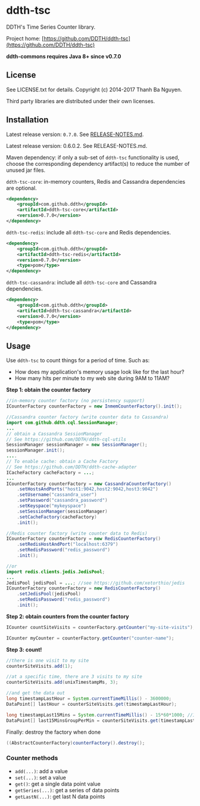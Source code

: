 ddth-tsc
========

DDTH's Time Series Counter library.

Project home:
[https://github.com/DDTH/ddth-tsc](https://github.com/DDTH/ddth-tsc)

**ddth-commons requires Java 8+ since v0.7.0**


## License ##

See LICENSE.txt for details. Copyright (c) 2014-2017 Thanh Ba Nguyen.

Third party libraries are distributed under their own licenses.


## Installation ##

Latest release version: `0.7.0`. See [RELEASE-NOTES.md](RELEASE-NOTES.md).

Latest release version: 0.6.0.2. See RELEASE-NOTES.md.

Maven dependency: if only a sub-set of `ddth-tsc` functionality is used, choose the corresponding dependency artifact(s) to reduce the number of unused jar files.

`ddth-tsc-core`: in-memory counters, Redis and Cassandra dependencies are optional.

```xml
<dependency>
    <groupId>com.github.ddth</groupId>
    <artifactId>ddth-tsc-core</artifactId>
    <version>0.7.0</version>
</dependency>
```

`ddth-tsc-redis`: include all `ddth-tsc-core` and Redis dependencies.

```xml
<dependency>
    <groupId>com.github.ddth</groupId>
    <artifactId>ddth-tsc-redis</artifactId>
    <version>0.7.0</version>
    <type>pom</type>
</dependency>
```

`ddth-tsc-cassandra`: include all `ddth-tsc-core` and Cassandra dependencies.

```xml
<dependency>
    <groupId>com.github.ddth</groupId>
    <artifactId>ddth-tsc-cassandra</artifactId>
    <version>0.7.0</version>
    <type>pom</type>
</dependency>
```


## Usage ##

Use `ddth-tsc` to count things for a period of time. Such as:

- How does my application's memory usage look like for the last hour?
- How many hits per minute to my web site during 9AM to 11AM?

**Step 1: obtain the counter factory**

```java
//in-memory counter factory (no persistency support)
ICounterFactory counterFactory = new InmemCounterFactory().init();
```

```java
//Cassandra counter factory (write counter data to Cassandra)
import com.github.ddth.cql.SessionManager;
...
// obtain a Cassandra SessionManager
// See https://github.com/DDTH/ddth-cql-utils
SessionManager sessionManager = new SessionManager();
sessionManager.init();
....
// To enable cache: obtain a Cache Factory
// See https://github.com/DDTH/ddth-cache-adapter
ICacheFactory cacheFactory = ...;
...
ICounterFactory counterFactory = new CassandraCounterFactory()
    .setHostsAndPorts("host1:9042,host2:9042,host3:9042")
    .setUsername("cassandra_user")
    .setPassword("cassandra_password")
    .setKeyspace("mykeyspace")
    .setSessionManager(sessionManager)
    .setCacheFactory(cacheFactory)
    .init();
```

```java
//Redis counter factory (write counter data to Redis)
ICounterFactory counterFactory = new RedisCounterFactory()
    .setRedisHostAndPort("localhost:6379")
    .setRedisPassword("redis_password")
    .init();

//or
import redis.clients.jedis.JedisPool;
...
JedisPool jedisPool = ...; //see https://github.com/xetorthio/jedis
ICounterFactory counterFactory = new RedisCounterFactory()
    .setJedisPool(jedisPool)
    .setRedisPassword("redis_password")
    .init();
```

**Step 2: obtain counters from the counter factory**

```java
ICounter countSiteVisits = counterFactory.getCounter("my-site-visits");

ICounter myCounter = counterFactory.getCounter("counter-name");
```

**Step 3: count!**

```java
//there is one visit to my site
counterSiteVisits.add(1);

//at a specific time, there are 3 visits to my site
counterSiteVisits.add(unixTimestampMs, 3);

//and get the data out
long timestampLastHour = System.currentTimeMillis() - 3600000;
DataPoint[] lastHour = counterSiteVisits.get(timestampLastHour);

long timestampLast15Mins = System.currentTimeMillis() - 15*60*1000; //15 mins = 900000 ms
DataPoint[] last15MinsGroupPerMin = counterSiteVisits.get(timestampLast15Mins, 15*60); //1 min = 60 secs
```

Finally: destroy the factory when done

```java
((AbstractCounterFactory)counterFactory().destroy();
```

### Counter methods ###
- `add(...)`: add a value
- `set(...)`: set a value
- `get()`: get a single data point value
- `getSeries(...)`: get a series of data points
- `getLastN(...)`: get last N data points
